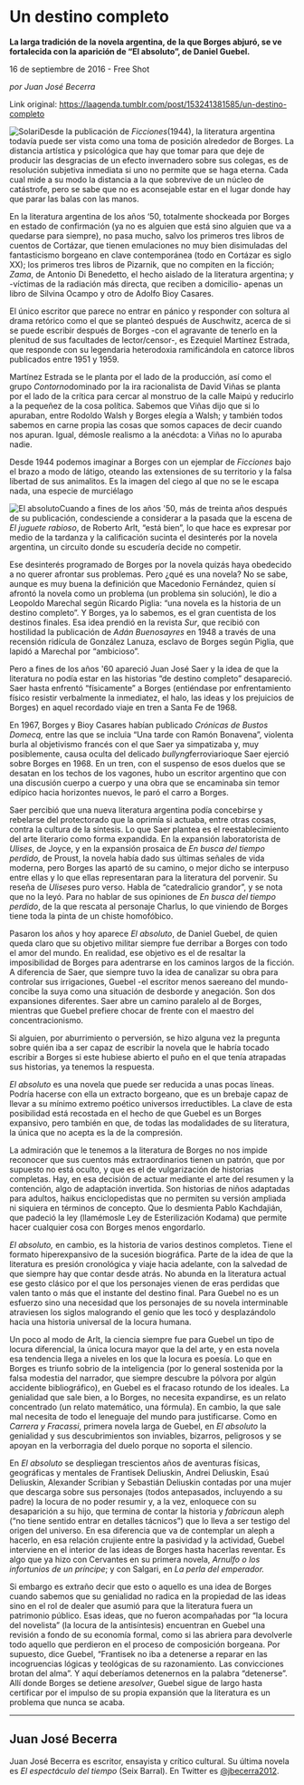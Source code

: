 # Un destino completo

**La larga tradición de la novela argentina, de la que Borges abjuró, se ve fortalecida con la aparición de “El absoluto”, de Daniel Guebel.**

16 de septiembre de 2016 - Free Shot

_por Juan José Becerra_

Link original: https://laagenda.tumblr.com/post/153241381585/un-destino-completo

![Solari](https://64.media.tumblr.com/562abb6fc0dbb7bb6e69ad1618c15bad/tumblr_inline_pjzz1tfydm1t6q87u_500.jpg)Desde
la publicación de *Ficciones*(1944),
la literatura argentina todavía puede ser vista como una toma de
posición alrededor de Borges. La distancia artística y psicológica
que hay que tomar para que deje de producir las desgracias de un
efecto invernadero sobre sus colegas, es de resolución subjetiva
inmediata si uno no permite que se haga eterna. Cada cual mide a su
modo la distancia a la que sobrevive de un núcleo de catástrofe,
pero se sabe que no es aconsejable estar en el lugar donde hay que
parar las balas con las manos. 


En
la literatura argentina de los años ‘50, totalmente shockeada por
Borges en estado de confirmación (ya no es alguien que está sino
alguien que va a quedarse para siempre), no pasa
mucho, salvo los
primeros tres libros de cuentos de Cortázar, que tienen emulaciones
no muy bien disimuladas del fantasticismo borgeano en clave
contemporánea (todo en Cortázar es siglo XX); los primeros tres
libros de Pizarnik, que no compiten en la ficción; *Zama*,
de Antonio Di Benedetto, el hecho aislado de la literatura argentina;
y -víctimas de la radiación más directa, que reciben a domicilio-
apenas un libro de Silvina Ocampo y otro de Adolfo Bioy Casares. 


El
único escritor que parece no entrar en pánico y responder con
soltura al drama retórico como el que se planteó después de
Auschwitz, acerca de si se puede escribir después de Borges -con el
agravante de tenerlo en la plenitud de sus facultades de
lector/censor-, es Ezequiel Martínez Estrada, que responde con su
legendaria heterodoxia ramificándola en catorce libros publicados
entre 1951 y 1959. 


Martínez
Estrada se le planta por el lado de la producción, así como el
grupo *Contorno*dominado
por la ira racionalista de David Viñas se planta por el lado de la
crítica para cercar al monstruo de la calle Maipú y reducirlo a la
pequeñez de la cosa política. Sabemos que Viñas dijo que si lo
apuraban, entre Rodoldo Walsh y Borges elegía a Walsh; y también
todos sabemos en carne propia las cosas que somos capaces de decir
cuando nos apuran. Igual, démosle realismo a la anécdota: a Viñas
no lo apuraba nadie. 


Desde
1944 podemos imaginar a Borges con un ejemplar de *Ficciones*
bajo el brazo a modo de látigo, oteando las extensiones de su
territorio y la falsa libertad de sus animalitos. Es la imagen del
ciego al que no se le escapa nada, una especie de murciélago


![El absoluto](https://64.media.tumblr.com/221f1647ee019fd7a8693994f6dbce37/tumblr_inline_pjzz1uLz2a1t6q87u_250.jpg)Cuando
a fines de los años '50, más de treinta años después de su
publicación, condesciende a considerar a la pasada que la escena de
*El juguete
rabioso*,
de Roberto Arlt, “está bien”, lo que hace es expresar por
medio de la tardanza y la calificación sucinta el desinterés por la
novela argentina, un circuito donde su escudería decide no competir.



Ese
desinterés programado de Borges por la novela quizás haya obedecido
a no querer afrontar sus problemas. Pero ¿qué es una novela? No se
sabe, aunque es muy buena la definición que Macedonio Fernández,
quien sí afrontó la novela como un problema (un problema sin
solución), le dio a Leopoldo Marechal según Ricardo Piglia: “una
novela es la historia de un destino completo”. Y Borges, ya lo
sabemos, es el gran cuentista de los destinos finales. Esa idea
prendió en la revista *Sur*,
que recibió con hostilidad la publicación de *Adán
Buenosayres* en
1948 a través de una recensión ridícula de González Lanuza,
esclavo de Borges según Piglia, que lapidó a Marechal por
“ambicioso”.

Pero
a fines de los años '60 apareció Juan José Saer y la idea de que
la literatura no podía estar en las historias “de destino
completo” desapareció. Saer hasta enfrentó “físicamente”
a Borges (entiéndase por enfrentamiento  físico resistir
verbalmente la inmediatez, el halo, las ideas y los prejuicios de
Borges) en aquel recordado viaje en tren a Santa Fe de 1968. 


En
1967, Borges y Bioy Casares habían publicado *Crónicas
de Bustos Domecq,* entre
las que se incluia “Una tarde con Ramón Bonavena”,
violenta burla al objetivismo francés con el que Saer ya simpatizaba
y, muy posiblemente, causa oculta del delicado *bullyng*ferroviarioque
Saer ejerció sobre Borges en 1968. En un tren, con el suspenso de
esos duelos que se desatan en los techos de los vagones, hubo un
escritor argentino que con una discusión cuerpo a cuerpo y una obra
que se encaminaba sin temor edípico hacia horizontes nuevos, le paró
el carro a Borges. 


Saer
percibió que una nueva literatura argentina podía concebirse y
rebelarse del protectorado que la oprimía si actuaba, entre otras
cosas, contra la cultura de la síntesis. Lo que Saer plantea es el
reestablecimiento del arte literario  como forma expandida. En la
expansión laboratorista de *Ulises*,
de Joyce, y en la expansión prosaica de *En
busca del tiempo perdido,*
de Proust, la novela había dado sus últimas señales de vida
moderna, pero Borges las apartó de su camino, o mejor dicho se
interpuso entre ellas y lo que ellas representaran para la literatura
del porvenir. Su reseña de *Ulises*es
puro verso. Habla de “catedralicio grandor”, y se nota que
no la leyó. Para no hablar de sus opiniones de *En
busca del tiempo perdido*,
de la que rescata al personaje Charlus, lo que viniendo de Borges
tiene toda la pinta de un chiste homofóbico.

Pasaron
los años y hoy aparece *El
absoluto*,
de Daniel Guebel, de quien queda claro que su objetivo militar
siempre fue derribar a Borges con todo el amor del mundo. En
realidad, ese objetivo es el de resaltar la imposibilidad de Borges
para adentrarse en los caminos largos de la ficción. A diferencia de
Saer, que siempre tuvo la idea de canalizar su obra para controlar
sus irrigaciones, Guebel -el escritor menos saereano del mundo-
concibe la suya como una situación de desborde y anegación. Son dos
expansiones diferentes. Saer abre un camino paralelo al de Borges,
mientras que Guebel prefiere chocar de frente con el maestro del
concentracionismo. 


Si
alguien, por aburrimiento o perversión, se hizo alguna vez la
pregunta sobre quién iba a ser capaz de escribir la
novela que le habría tocado escribir a Borges si este hubiese
abierto el puño en el que tenía atrapadas sus historias, ya tenemos
la respuesta.

*El
absoluto* es una
novela que puede ser reducida a unas pocas líneas. Podría hacerse
con ella un extracto borgeano, que es un brebaje capaz de llevar a su
mínimo extremo poético universos irreductibles. La clave de esta
posibilidad está recostada en el hecho de que Guebel es un Borges
expansivo, pero también en que, de todas las modalidades de su
literatura, la única que no acepta es la de la compresión.  


La
admiración que le tenemos a la literatura
de Borges no nos impide reconocer que sus cuentos más
extraordinarios tienen un patrón, que por supuesto no está oculto,
y que es el de vulgarización de historias completas. Hay, en esa
decisión de actuar mediante el arte del resumen y la contención,
algo de adaptación invertida. Son historias de niños adaptadas para
adultos, haikus enciclopedistas que no permiten su versión ampliada
ni siquiera en términos de concepto. Que lo desmienta Pablo
Kachdajián, que padeció la ley (llamémosle Ley de Esterilización
Kodama) que permite hacer cualquier cosa con Borges menos engordarlo.

*El
absoluto,*
en cambio, es la historia de varios destinos completos. Tiene el
formato hiperexpansivo de la sucesión biográfica. Parte de la idea
de que la literatura es presión cronológica y viaje hacia adelante,
con la salvedad de que siempre hay que contar desde atrás. No abunda
en la literatura actual ese gesto clásico por el que los personajes
vienen de eras perdidas que valen tanto o más que el instante del
destino final. Para Guebel no es un esfuerzo sino una necesidad que
los  personajes de su novela interminable atraviesen los siglos
malogrando el genio que les tocó y desplazándolo hacia una historia
universal de la locura humana. 


Un
poco al modo de Arlt, la ciencia siempre fue para Guebel un tipo de
locura diferencial, la única locura mayor que la del arte, y en esta
novela esa tendencia llega a niveles en los que la locura es poesía.
Lo que en Borges es triunfo sobrio de la inteligencia (por lo general
sostenida por la falsa modestia del narrador, que siempre descubre la
pólvora por algún accidente bibliográfico), en Guebel es el
fracaso rotundo de los ideales. La genialidad que sale bien, a lo
Borges, no necesita expandirse, es un relato concentrado (un relato
matemático, una fórmula). En cambio, la que sale mal necesita de
todo el leneguaje del mundo para justificarse. Como en *Carrera
y Fracassi*,
primera novela larga de Guebel, en *El
absoluto*
la genialidad y sus descubrimientos son inviables, bizarros,
peligrosos y se apoyan en la verborragia del duelo porque no soporta
el silencio. 


En
*El absoluto*
se despliegan trescientos años de aventuras físicas, geográficas y
mentales de Frantisek Deliuskin, Andrei Deliuskin, Esaú Deliuskin,
Alexander Scribian y Sebastián Deliuskin contadas por una mujer que
descarga sobre sus personajes (todos antepasados, incluyendo a su
padre) la locura de no poder resumir y, a la vez, enloquece con su
desaparición a su hijo, que termina de contar la historia y *fabrica*un
aleph (“no tiene sentido entrar en detalles tácnicos”) que
lo lleva a ser testigo del origen del universo. En esa diferencia que
va de contemplar un aleph a hacerlo, en esa relación crujiente entre
la pasividad y la actividad, Guebel interviene en el interior de las
ideas de Borges hasta hacerlas reventar. Es algo que ya hizo con
Cervantes en su primera novela, *Arnulfo
o los infortunios de un príncipe*;
y con Salgari, en *La
perla del emperador.*

Si
embargo es extraño decir que esto o aquello es una idea de Borges
cuando sabemos que su genialidad no radica en la propiedad de las
ideas sino en el rol de dealer que asumió para que la literatura
fuera un patrimonio público. Esas ideas, que no fueron acompañadas
por “la locura del novelista” (la locura de la
antisíntesis) encuentran en Guebel una revisión a fondo de su
economía formal, como si las abriera para devolverle todo aquello
que perdieron en el proceso de composición borgeana. Por supuesto,
dice Guebel, “Frantisek no iba a detenerse a reparar en las
incogruencias lógicas y teológicas de su razonamiento. Las
convicciones brotan del alma”. Y aquí deberíamos detenernos en
la palabra “detenerse”. Allí donde Borges se detiene a*resolver*,
Guebel sigue de largo hasta certificar por el impulso de su propia
expansión que la literatura es un problema que nunca se acaba.



---

 Juan José Becerra
------------------

 Juan José Becerra es escritor, ensayista y crítico cultural. Su última novela es *El espectáculo del tiempo* (Seix Barral). En Twitter es [@jbecerra2012](https://twitter.com/jbecerra2012). 


